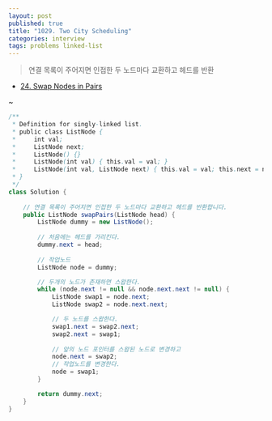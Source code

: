 ```yaml
---
layout: post
published: true
title: "1029. Two City Scheduling"
categories: interview
tags: problems linked-list
---
```


> 연결 목록이 주어지면 인접한 두 노드마다 교환하고 헤드를 반환

- [24. Swap Nodes in Pairs](https://leetcode.com/problems/swap-nodes-in-pairs/)

~[](https://assets.leetcode.com/uploads/2020/10/03/swap_ex1.jpg)


```java
/**
 * Definition for singly-linked list.
 * public class ListNode {
 *     int val;
 *     ListNode next;
 *     ListNode() {}
 *     ListNode(int val) { this.val = val; }
 *     ListNode(int val, ListNode next) { this.val = val; this.next = next; }
 * }
 */
class Solution {
    
    // 연결 목록이 주어지면 인접한 두 노드마다 교환하고 헤드를 반환합니다.
    public ListNode swapPairs(ListNode head) {
        ListNode dummy = new ListNode();
        
        // 처음에는 헤드를 가리킨다.
        dummy.next = head;
        
        // 작업노드
        ListNode node = dummy;

        // 두개의 노드가 존재하면 스왑한다.
        while (node.next != null && node.next.next != null) { 
            ListNode swap1 = node.next;
            ListNode swap2 = node.next.next;

            // 두 노드를 스왑한다.
            swap1.next = swap2.next;
            swap2.next = swap1;
            
            // 앞의 노드 포인터를 스왑된 노드로 변경하고
            node.next = swap2;
            // 작업노드를 변경한다.
            node = swap1;
        }

        return dummy.next;
    }
}
```
